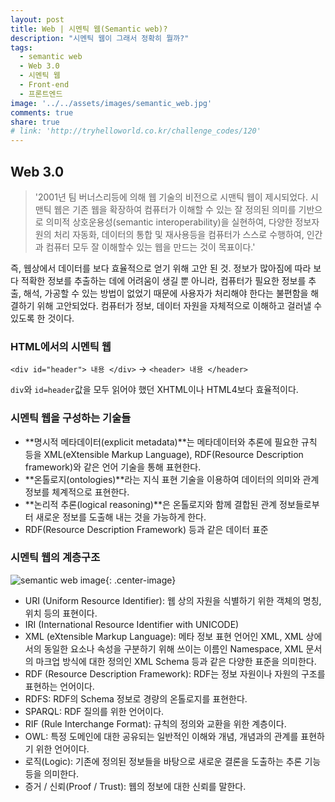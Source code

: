 ```yaml
---
layout: post
title: Web | 시멘틱 웹(Semantic web)?
description: "시멘틱 웹이 그래서 정확히 뭘까?"
tags:
  - semantic web
  - Web 3.0
  - 시멘틱 웹
  - Front-end
  - 프론트엔드
image: '../../assets/images/semantic_web.jpg'
comments: true
share: true
# link: 'http://tryhelloworld.co.kr/challenge_codes/120'
---
```


## Web 3.0

> '2001년 팀 버너스리등에 의해 웹 기술의 비전으로 시맨틱 웹이 제시되었다. 시맨틱 웹은 기존 웹을 확장하여 컴퓨터가 이해할 수 있는 잘 정의된 의미를 기반으로 의미적 상호운용성(semantic interoperability)을 실현하여, 다양한 정보자원의 처리 자동화, 데이터의 통합 및 재사용등을 컴퓨터가 스스로 수행하여, 인간과 컴퓨터 모두 잘 이해할수 있는 웹을 만드는 것이 목표이다.'

즉, 웹상에서 데이터를 보다 효율적으로 얻기 위해 고안 된 것. 정보가 많아짐에 따라 보다 적확한 정보를 추출하는 데에 어려움이 생길 뿐 아니라, 컴퓨터가 필요한 정보를 추출, 해석, 가공할 수 있는 방법이 없었기 때문에 사용자가 처리해야 한다는 불편함을 해결하기 위해 고안되었다. 컴퓨터가 정보, 데이터 자원을 자체적으로 이해하고 걸러낼 수 있도록 한 것이다.

### HTML에서의 시멘틱 웹

`<div id="header"> 내용 </div>` -> `<header> 내용 </header>`

`div`와 `id=header`값을 모두 읽어야 했던 XHTML이나 HTML4보다 효율적이다.

### 시멘틱 웹을 구성하는 기술들

* **명시적 메타데이터(explicit metadata)**는 메타데이터와 추론에 필요한 규칙 등을 XML(eXtensible Markup Language), RDF(Resource Description framework)와 같은 언어 기술을 통해 표현한다.
* **온톨로지(ontologies)**라는 지식 표현 기술을 이용하여 데이터의 의미와 관계 정보를 체계적으로 표현한다.
* **논리적 추론(logical reasoning)**은 온톨로지와 함께 결합된 관계 정보들로부터 새로운 정보를 도출해 내는 것을 가능하게 한다.
* RDF(Resource Description Framework) 등과 같은 데이터 표준

### 시멘틱 웹의 계층구조

![semantic web image](../../assets/images/semantic_web.jpg){: .center-image}

* URI (Uniform Resource Identifier): 웹 상의 자원을 식별하기 위한 객체의 명칭, 위치 등의 표현이다.
* IRI (International Resource Identifier with UNICODE)
* XML (eXtensible Markup Language): 메타 정보 표현 언어인 XML, XML 상에서의 동일한 요소나 속성을 구분하기 위해 쓰이는 이름인 Namespace, XML 문서의 마크업 방식에 대한 정의인 XML Schema 등과 같은 다양한 표준을 의미한다.
* RDF (Resource Description Framework): RDF는 정보 자원이나 자원의 구조를 표현하는 언어이다.
* RDFS: RDF의 Schema 정보로 경량의 온톨로지를 표현한다.
* SPARQL: RDF 질의를 위한 언어이다.
* RIF (Rule Interchange Format): 규칙의 정의와 교환을 위한 계층이다.
* OWL: 특정 도메인에 대한 공유되는 일반적인 이해와 개념, 개념과의 관계를 표현하기 위한 언어이다.
* 로직(Logic): 기존에 정의된 정보들을 바탕으로 새로운 결론을 도출하는 추론 기능 등을 의미한다.
* 증거 / 신뢰(Proof / Trust): 웹의 정보에 대한 신뢰를 말한다.

